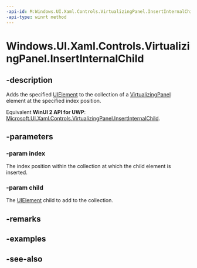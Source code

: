 ```yaml
---
-api-id: M:Windows.UI.Xaml.Controls.VirtualizingPanel.InsertInternalChild(System.Int32,Windows.UI.Xaml.UIElement)
-api-type: winrt method
---
```


<!-- Method syntax
protected void InsertInternalChild(System.Int32 index, Windows.UI.Xaml.UIElement child)
-->

# Windows.UI.Xaml.Controls.VirtualizingPanel.InsertInternalChild

## -description
Adds the specified [UIElement](../windows.ui.xaml/uielement.md) to the collection of a [VirtualizingPanel](virtualizingpanel.md) element at the specified index position.

Equivalent **WinUI 2 API for UWP**: [Microsoft.UI.Xaml.Controls.VirtualizingPanel.InsertInternalChild](/windows/winui/api/microsoft.ui.xaml.controls.virtualizingpanel.insertinternalchild).

## -parameters
### -param index
The index position within the collection at which the child element is inserted.

### -param child
The [UIElement](../windows.ui.xaml/uielement.md) child to add to the collection.

## -remarks

## -examples

## -see-also
